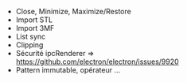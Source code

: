 - Close, Minimize, Maximize/Restore
- Import STL
- Import 3MF
- List sync
- Clipping
- Sécurité ipcRenderer => https://github.com/electron/electron/issues/9920
- Pattern immutable, opérateur ...